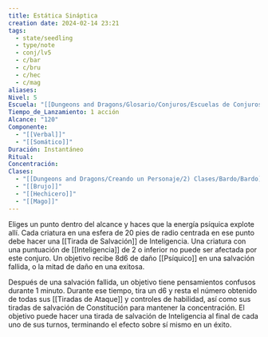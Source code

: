 ```yaml
---
title: Estática Sináptica
creation date: 2024-02-14 23:21
tags:
  - state/seedling
  - type/note
  - conj/lv5
  - c/bar
  - c/bru
  - c/hec
  - c/mag
aliases: 
Nivel: 5
Escuela: "[[Dungeons and Dragons/Glosario/Conjuros/Escuelas de Conjuros/Encantamiento]]"
Tiempo_de_Lanzamiento: 1 acción
Alcance: "120"
Componente:
  - "[[Verbal]]"
  - "[[Somático]]"
Duración: Instantáneo
Ritual: 
Concentración: 
Clases:
  - "[[Dungeons and Dragons/Creando un Personaje/2) Clases/Bardo/Bardo]]"
  - "[[Brujo]]"
  - "[[Hechicero]]"
  - "[[Mago]]"
---
```

Eliges un punto dentro del alcance y haces que la energía psíquica explote allí. Cada criatura en una esfera de 20 pies de radio centrada en ese punto debe hacer una [[Tirada de Salvación]] de Inteligencia. Una criatura con una puntuación de [[Inteligencia]] de 2 o inferior no puede ser afectada por este conjuro. Un objetivo recibe 8d6 de daño [[Psíquico]] en una salvación fallida, o la mitad de daño en una exitosa.

Después de una salvación fallida, un objetivo tiene pensamientos confusos durante 1 minuto. Durante ese tiempo, tira un d6 y resta el número obtenido de todas sus [[Tiradas de Ataque]] y controles de habilidad, así como sus tiradas de salvación de Constitución para mantener la concentración. El objetivo puede hacer una tirada de salvación de Inteligencia al final de cada uno de sus turnos, terminando el efecto sobre sí mismo en un éxito.